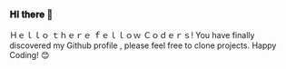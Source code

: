 ### 𝐇𝐢 𝐭𝐡𝐞𝐫𝐞 👋
Ｈｅｌｌｏ ｔｈｅｒｅ ｆｅｌｌｏｗ Ｃｏｄｅｒｓ!
You have finally discovered my Github profile , please feel free to clone projects.
Happy Coding! 😊
<!--
**ABSphreak/ABSphreak** is a ✨ _special_ ✨ repository because its `README.md` (this file) appears on your GitHub profile.

Here are some ideas to get you started:

- 🔭 I’m currently working on ...
- 🌱 I’m currently learning ...
- 👯 I’m looking to collaborate on ...
- 🤔 I’m looking for help with ...
- 💬 Ask me about ...
- 📫 How to reach me: ...
- 😄 Pronouns: ...
- ⚡ Fun fact: ...
-->
